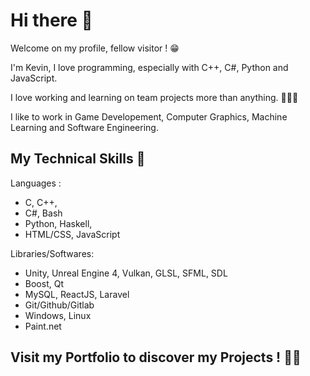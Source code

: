 # Hi there 👋

Welcome on my profile, fellow visitor ! 😁

I'm Kevin, I love programming, especially with C++, C#, Python and JavaScript.

I love working and learning on team projects more than anything. :people_holding_hands:

I like to work in Game Developement, Computer Graphics, Machine Learning and Software Engineering. 

## My Technical Skills 🔧

Languages :
* C, C++,
* C#, Bash
* Python, Haskell,
* HTML/CSS, JavaScript

Libraries/Softwares:
* Unity, Unreal Engine 4, Vulkan, GLSL, SFML, SDL
* Boost, Qt
* MySQL, ReactJS, Laravel
* Git/Github/Gitlab
* Windows, Linux
* Paint.net

<!--
**kevinpruvost/kevinpruvost** is a ✨ _special_ ✨ repository because its `README.md` (this file) appears on your GitHub profile.

Here are some ideas to get you started:

- 🔭 I’m currently working on ...
- 🌱 I’m currently learning ...
- 👯 I’m looking to collaborate on ...
- 🤔 I’m looking for help with ...
- 💬 Ask me about ...
- 📫 How to reach me: ...
- 😄 Pronouns: ...
- ⚡ Fun fact: ...
-->

## Visit my Portfolio to discover my Projects ! 👨‍💻

<a href="https://kevinpruvost.github.io/portfolio/" target="_blank"/>
